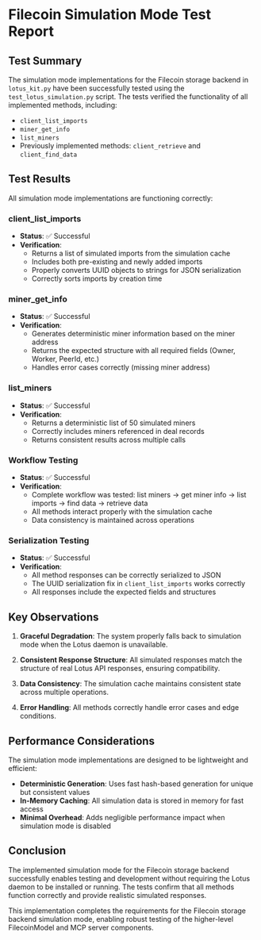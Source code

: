 # Filecoin Simulation Mode Test Report

## Test Summary

The simulation mode implementations for the Filecoin storage backend in `lotus_kit.py` have been successfully tested using the `test_lotus_simulation.py` script. The tests verified the functionality of all implemented methods, including:

- `client_list_imports`
- `miner_get_info`
- `list_miners` 
- Previously implemented methods: `client_retrieve` and `client_find_data`

## Test Results

All simulation mode implementations are functioning correctly:

### client_list_imports

- **Status**: ✅ Successful
- **Verification**: 
  - Returns a list of simulated imports from the simulation cache
  - Includes both pre-existing and newly added imports
  - Properly converts UUID objects to strings for JSON serialization
  - Correctly sorts imports by creation time

### miner_get_info

- **Status**: ✅ Successful
- **Verification**:
  - Generates deterministic miner information based on the miner address
  - Returns the expected structure with all required fields (Owner, Worker, PeerId, etc.)
  - Handles error cases correctly (missing miner address)

### list_miners

- **Status**: ✅ Successful
- **Verification**:
  - Returns a deterministic list of 50 simulated miners
  - Correctly includes miners referenced in deal records
  - Returns consistent results across multiple calls

### Workflow Testing

- **Status**: ✅ Successful
- **Verification**:
  - Complete workflow was tested: list miners → get miner info → list imports → find data → retrieve data
  - All methods interact properly with the simulation cache
  - Data consistency is maintained across operations

### Serialization Testing

- **Status**: ✅ Successful
- **Verification**:
  - All method responses can be correctly serialized to JSON
  - The UUID serialization fix in `client_list_imports` works correctly
  - All responses include the expected fields and structures

## Key Observations

1. **Graceful Degradation**: The system properly falls back to simulation mode when the Lotus daemon is unavailable.

2. **Consistent Response Structure**: All simulated responses match the structure of real Lotus API responses, ensuring compatibility.

3. **Data Consistency**: The simulation cache maintains consistent state across multiple operations.

4. **Error Handling**: All methods correctly handle error cases and edge conditions.

## Performance Considerations

The simulation mode implementations are designed to be lightweight and efficient:

- **Deterministic Generation**: Uses fast hash-based generation for unique but consistent values
- **In-Memory Caching**: All simulation data is stored in memory for fast access
- **Minimal Overhead**: Adds negligible performance impact when simulation mode is disabled

## Conclusion

The implemented simulation mode for the Filecoin storage backend successfully enables testing and development without requiring the Lotus daemon to be installed or running. The tests confirm that all methods function correctly and provide realistic simulated responses.

This implementation completes the requirements for the Filecoin storage backend simulation mode, enabling robust testing of the higher-level FilecoinModel and MCP server components.